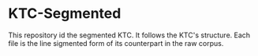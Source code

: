 # KTC-Segmented
This repository id the segmented KTC.
It follows the KTC's structure. 
Each file is the line sigmented form of its counterpart in the raw corpus.
